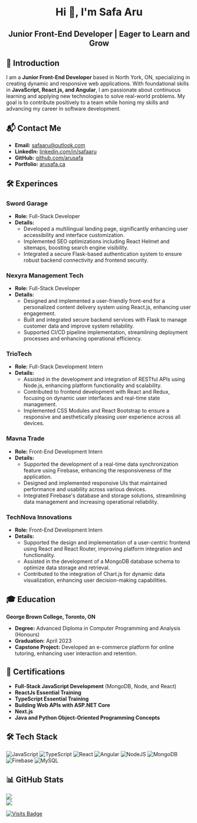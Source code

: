 <h1 align="center">Hi 👋, I'm Safa Aru</h1>
<h2 align="center">Junior Front-End Developer | Eager to Learn and Grow</h2>

## 📝 Introduction

I am a **Junior Front-End Developer** based in North York, ON, specializing in creating dynamic and responsive web applications. With foundational skills in **JavaScript, React.js, and Angular**, I am passionate about continuous learning and applying new technologies to solve real-world problems. My goal is to contribute positively to a team while honing my skills and advancing my career in software development.

## 📬 Contact Me

- **Email:** safaaru@outlook.com
- **LinkedIn:** [linkedin.com/in/safaaru](https://linkedin.com/in/safaaru)
- **GitHub:** [github.com/arusafa](https://github.com/arusafa)
- **Portfolio:** [arusafa.ca](https://www.arusafa.ca)

## 🛠️ Experinces

### Sword Garage
- **Role:** Full-Stack Developer
- **Details:**
  - Developed a multilingual landing page, significantly enhancing user accessibility and interface customization.
  - Implemented SEO optimizations including React Helmet and sitemaps, boosting search engine visibility.
  - Integrated a secure Flask-based authentication system to ensure robust backend connectivity and frontend security.

### Nexyra Management Tech
- **Role:** Full-Stack Developer
- **Details:**
  - Designed and implemented a user-friendly front-end for a personalized content delivery system using React.js, enhancing user engagement.
  - Built and integrated secure backend services with Flask to manage customer data and improve system reliability.
  - Supported CI/CD pipeline implementation, streamlining deployment processes and enhancing operational efficiency.

### TrioTech
- **Role:** Full-Stack Development Intern
- **Details:**
  - Assisted in the development and integration of RESTful APIs using Node.js, enhancing platform functionality and scalability.
  - Contributed to frontend development with React and Redux, focusing on dynamic user interfaces and real-time state management.
  - Implemented CSS Modules and React Bootstrap to ensure a responsive and aesthetically pleasing user experience across all devices.

### Mavna Trade
- **Role:** Front-End Development Intern
- **Details:**
  - Supported the development of a real-time data synchronization feature using Firebase, enhancing the responsiveness of the application.
  - Designed and implemented responsive UIs that maintained performance and usability across various devices.
  - Integrated Firebase's database and storage solutions, streamlining data management and increasing operational reliability.

### TechNova Innovations
- **Role:** Front-End Development Intern
- **Details:**
  - Supported the design and implementation of a user-centric frontend using React and React Router, improving platform integration and functionality.
  - Assisted in the development of a MongoDB database schema to optimize data storage and retrieval.
  - Contributed to the integration of Chart.js for dynamic data visualization, enhancing user decision-making capabilities.

## 🎓 Education

**George Brown College, Toronto, ON**
- **Degree:** Advanced Diploma in Computer Programming and Analysis (Honours)
- **Graduation:** April 2023
- **Capstone Project:** Developed an e-commerce platform for online tutoring, enhancing user interaction and retention.

## 🏅 Certifications

- **Full-Stack JavaScript Development** (MongoDB, Node, and React)
- **ReactJs Essential Training**
- **TypeScript Essential Training**
- **Building Web APIs with ASP.NET Core**
- **Next.js**
- **Java and Python Object-Oriented Programming Concepts**

## 🛠 Tech Stack

![JavaScript](https://img.shields.io/badge/javascript-%23323330.svg?style=flat-square&logo=javascript&logoColor=%23F7DF1E)
![TypeScript](https://img.shields.io/badge/typescript-%23007ACC.svg?style=flat-square&logo=typescript&logoColor=white)
![React](https://img.shields.io/badge/react-%2320232a.svg?style=flat-square&logo=react&logoColor=%2361DAFB)
![Angular](https://img.shields.io/badge/angular-%23E23237.svg?style=flat-square&logo=angular&logoColor=white)
![NodeJS](https://img.shields.io/badge/node.js-6DA55F?style=flat-square&logo=node.js&logoColor=white)
![MongoDB](https://img.shields.io/badge/MongoDB-%234ea94b.svg?style=flat-square&logo=mongodb&logoColor=white)
![Firebase](https://img.shields.io/badge/firebase-%23039BE5.svg?style=flat-square&logo=firebase)
![MySQL](https://img.shields.io/badge/mysql-%2300000f.svg?style=flat-square&logo=mysql&logoColor=white)

## 📊 GitHub Stats

![](https://github-readme-streak-stats.herokuapp.com/?user=arusafa&theme=light&hide_border=true)<br/>
![](https://github-readme-stats.vercel.app/api/top-langs/?username=arusafa&theme=light&hide_border=true&include_all_commits=true&count_private=true&layout=compact)

<!-- Visit Count -->
[![Visits Badge](https://badges.pufler.dev/visits/arusafa/arusafa)](https://badges.pufler.dev)

<!-- This README was updated using Markdown -->
